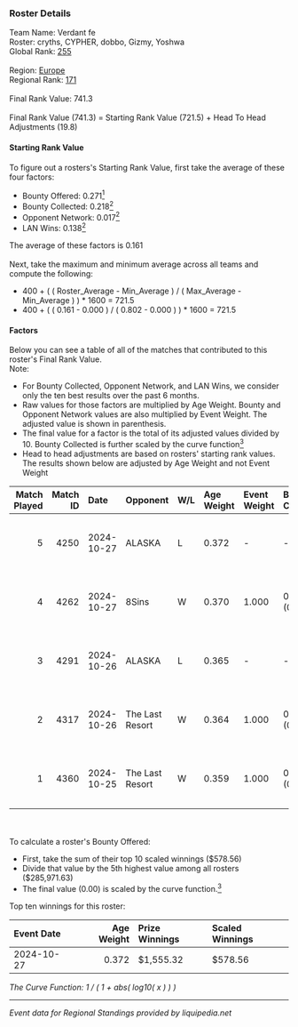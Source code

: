 ### Roster Details<br />
Team Name: Verdant fe<br />
Roster: cryths, CYPHER, dobbo, Gizmy, Yoshwa<br />
Global Rank: [255](../../standings_global_2025_02_28.md)<br />
<br />
Region: [Europe]( ../../standings_europe_2025_02_28.md)<br />
Regional Rank: [171]( ../../standings_europe_2025_02_28.md)<br />
<br />
Final Rank Value:  741.3<br />
<br />
Final Rank Value (741.3) = Starting Rank Value (721.5) + Head To Head Adjustments (19.8)<br />

#### Starting Rank Value<br />
To figure out a rosters's Starting Rank Value, first take the average of these four factors:<br />
- Bounty Offered: 0.271[<sup>1</sup>](#table2)
- Bounty Collected: 0.218[<sup>2</sup>](#table1)
- Opponent Network: 0.017[<sup>2</sup>](#table1)
- LAN Wins: 0.138[<sup>2</sup>](#table1)

The average of these factors is 0.161<br />
<br />
Next, take the maximum and minimum average across all teams and compute the following:<br />
- 400 + ( ( Roster_Average - Min_Average ) / ( Max_Average - Min_Average ) ) * 1600 = 721.5
- 400 + ( ( 0.161 - 0.000 ) / ( 0.802 - 0.000 ) ) * 1600 = 721.5


#### Factors<br />
Below you can see a table of all of the matches that contributed to this roster's Final Rank Value.<br />
Note:<br />

- For Bounty Collected, Opponent Network, and LAN Wins, we consider only the ten best results over the past 6 months.
- Raw values for those factors are multiplied by Age Weight. Bounty and Opponent Network values are also multiplied by Event Weight. The adjusted value is shown in parenthesis.
- The final value for a factor is the total of its adjusted values divided by 10. Bounty Collected is further scaled by the curve function[<sup>3</sup>](#curveFunction)
- Head to head adjustments are based on rosters' starting rank values. The results shown below are adjusted by Age Weight and not Event Weight
<span id="table1"></span><br />


| Match Played | Match ID | Date       | Opponent        | W/L | Age Weight | Event Weight | Bounty Collected | Opponent Network | LAN Wins  | H2H Adj. | Roster                               |
| -: | -: | :- | :- | :- | :- | :- | :- | :- | :- | -: | :- |
|            5 |     4250 | 2024-10-27 | ALASKA          | L   | 0.372      | -            | -                | -                | -         |    -0.42 | cryths, CYPHER, dobbo, Gizmy, Yoshwa |
|            4 |     4262 | 2024-10-27 | 8Sins           | W   | 0.370      | 1.000        | 0.006 (0.002)    | 0.251 (0.093)    | 1 (0.370) |     9.87 | cryths, CYPHER, dobbo, Gizmy, Yoshwa |
|            3 |     4291 | 2024-10-26 | ALASKA          | L   | 0.365      | -            | -                | -                | -         |    -0.39 | cryths, CYPHER, dobbo, Gizmy, Yoshwa |
|            2 |     4317 | 2024-10-26 | The Last Resort | W   | 0.364      | 1.000        | 0.001 (0.000)    | 0.173 (0.063)    | 1 (0.364) |     6.36 | cryths, CYPHER, dobbo, Gizmy, Yoshwa |
|            1 |     4360 | 2024-10-25 | The Last Resort | W   | 0.359      | 1.000        | 0.000 (0.000)    | 0.047 (0.017)    | 1 (0.359) |     4.42 | cryths, CYPHER, dobbo, Gizmy, Yoshwa |

<br />
<span id="table2"></span><br />
To calculate a roster's Bounty Offered:<br />

- First, take the sum of their top 10 scaled winnings ($578.56)
- Divide that value by the 5th highest value among all rosters ($285,971.63)
- The final value (0.00) is scaled by the curve function.[<sup>3</sup>](#curveFunction)

Top ten winnings for this roster:<br />

| Event Date | Age Weight | Prize Winnings | Scaled Winnings |
| :- | -: | :- | :- |
| 2024-10-27 |      0.372 | $1,555.32      | $578.56         |


<span id="curveFunction"></span>_The Curve Function: 1 / ( 1 + abs( log10( x ) ) )_<br />

---
_Event data for Regional Standings provided by liquipedia.net_<br />
